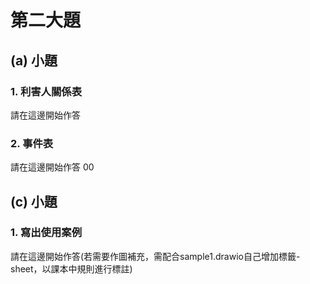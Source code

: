 # 第二大題 
## (a) 小題
### 1. 利害人關係表
請在這邊開始作答

### 2. 事件表
請在這邊開始作答
00
## (c) 小題
### 1. 寫出使用案例
請在這邊開始作答(若需要作圖補充，需配合sample1.drawio自己增加標籤-sheet，以課本中規則進行標註)